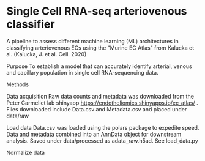 # Single Cell RNA-seq arteriovenous classifier

A pipeline to assess different machine learning (ML) architectures in classifying arteriovenous ECs using the "Murine EC Atlas" from Kalucka et al. (Kalucka, J. et al. Cell. 2020)

Purpose
To establish a model that can accurately identify arterial, venous and capillary population in single cell RNA-sequencing data.

Methods

Data acquisition
Raw data counts and metadata was downloaded from the Peter Carmeliet lab shinyapp https://endotheliomics.shinyapps.io/ec_atlas/ . Files downloaded include Data.csv and Metadata.csv and placed under data/raw

Load data
Data.csv was loaded using the polars package to expedite speed. Data and metadata combined into an AnnData object for downstream analysis. Saved under data/processed as adata_raw.h5ad. See load_data.py

Normalize data







